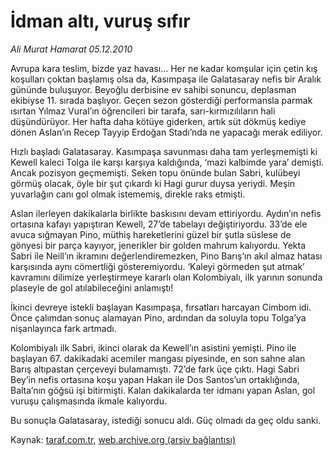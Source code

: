 # İdman altı, vuruş sıfır

*Ali Murat Hamarat 05.12.2010*

<div class="yazi"><p>Avrupa kara teslim, bizde yaz havası... Her ne kadar komşular için çetin kış koşulları çoktan başlamış olsa da, Kasımpaşa ile Galatasaray nefis bir Aralık gününde buluşuyor. Beyoğlu derbisine ev sahibi sonuncu, deplasman ekibiyse 11. sırada başlıyor. Geçen sezon gösterdiği performansla parmak ısırtan Yılmaz Vural’ın öğrencileri bir tarafa, sarı-kırmızılıların hali düşündürüyor. Her hafta daha kötüye giderken, artık süt dökmüş kediye dönen Aslan’ın Recep Tayyip Erdoğan Stadı’nda ne yapacağı merak ediliyor.</p>
<p>Hızlı başladı Galatasaray. Kasımpaşa savunması daha tam yerleşmemişti ki Kewell kaleci Tolga ile karşı karşıya kaldığında, ‘mazi kalbimde yara’ demişti. Ancak pozisyon geçmemişti. Seken topu önünde bulan Sabri, kulübeyi görmüş olacak, öyle bir şut çıkardı ki Hagi gurur duysa yeriydi. Meşin yuvarlağın canı gol olmak istememiş, direkle raks etmişti.</p>
<p>Aslan ilerleyen dakikalarla birlikte baskısını devam ettiriyordu. Aydın’ın nefis ortasına kafayı yapıştıran Kewell, 27’de tabelayı değiştiriyordu. 33’de ele avuca sığmayan Pino, müthiş hareketlerini güzel bir şutla süslese de gönyesi bir parça kayıyor, jenerikler bir golden mahrum kalıyordu. Yekta Sabri ile Neill’ın ikramını değerlendiremezken, Pino Barış’ın akıl almaz hatası karşısında aynı cömertliği gösteremiyordu. ‘Kaleyi görmeden şut atmak’ kavramını dilimize yerleştirmeye kararlı olan Kolombiyalı, ilk yarının sonunda plaseyle de gol atılabileceğini anlamıştı!</p>
<p>İkinci devreye istekli başlayan Kasımpaşa, fırsatları harcayan Cimbom idi. Önce çalımdan sonuç alamayan Pino, ardından da soluyla topu Tolga’ya nişanlayınca fark artmadı.</p>
<p>Kolombiyalı ilk Sabri, ikinci olarak da Kewell’ın asistini yemişti. Pino ile başlayan 67. dakikadaki acemiler mangası piyesinde, en son sahne alan Barış altıpastan çerçeveyi bulamamıştı. 72’de fark üçe çıktı. Hagi Sabri Bey’in nefis ortasına koşu yapan Hakan ile Dos Santos’un ortaklığında, Balta’nın göğsü işi bitirmişti. Kalan dakikalarda ter idmanı yapan Aslan, gol vuruşu çalışmasında ikmale kalıyordu.</p>
<p>Bu sonuçla Galatasaray, istediği sonucu aldı. Güç olmadı da geç oldu sanki.</p>
</div>

Kaynak: [taraf.com.tr](http://www.taraf.com.tr/ali-murat-hamarat/makale-idman-alti-vurus-sifir.htm), [web.archive.org (arşiv bağlantısı)](http://web.archive.org/web/20131107111324/http://www.taraf.com.tr/ali-murat-hamarat/makale-idman-alti-vurus-sifir.htm)
